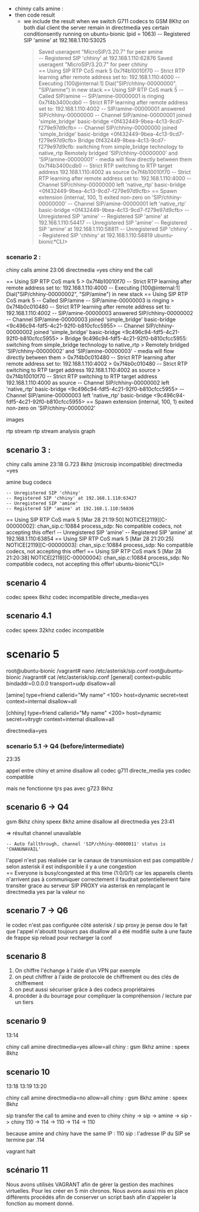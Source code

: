 
- chinny calls amine  : 
- then code result
  - we include the result when we switch G711 codecs to GSM 8Khz on both dial client the server remain in directmedia yes
certain conditionsently running on ubuntu-bionic (pid = 1063)
    -- Registered SIP 'amine' at 192.168.1.110:53025
       > Saved useragent "MicroSIP/3.20.7" for peer amine    
-- Registered SIP 'chhiny' at 192.168.1.110:62876
       > Saved useragent "MicroSIP/3.20.7" for peer chhiny   
  == Using SIP RTP CoS mark 5
       > 0x7f4b10010f70 -- Strict RTP learning after remote address set to: 192.168.1.110:4000
    -- Executing [100@internal:1] Dial("SIP/chhiny-00000000", "SIP/amine") in new stack
  == Using SIP RTP CoS mark 5
    -- Called SIP/amine
    -- SIP/amine-00000001 is ringing
       > 0x7f4b3400cdb0 -- Strict RTP learning after remote address set to: 192.168.1.110:4002
    -- SIP/amine-00000001 answered SIP/chhiny-00000000
    -- Channel SIP/amine-00000001 joined 'simple_bridge' basic-bridge <0f432449-9bea-4c13-9cd7-f279e97d9cfb>
    -- Channel SIP/chhiny-00000000 joined 'simple_bridge' basic-bridge <0f432449-9bea-4c13-9cd7-f279e97d9cfb>
       > Bridge 0f432449-9bea-4c13-9cd7-f279e97d9cfb: switching from simple_bridge technology to native_rtp
       > Remotely bridged 'SIP/chhiny-00000000' and 'SIP/amine-00000001' - media will flow directly between them
       > 0x7f4b3400cdb0 -- Strict RTP switching to RTP target address 192.168.1.110:4002 as source
       > 0x7f4b10010f70 -- Strict RTP learning after remote address set to: 192.168.1.110:4000
    -- Channel SIP/chhiny-00000000 left 'native_rtp' basic-bridge <0f432449-9bea-4c13-9cd7-f279e97d9cfb>
  == Spawn extension (internal, 100, 1) exited non-zero on 'SIP/chhiny-00000000'
    -- Channel SIP/amine-00000001 left 'native_rtp' basic-bridge <0f432449-9bea-4c13-9cd7-f279e97d9cfb>
    -- Unregistered SIP 'amine'
    -- Registered SIP 'amine' at 192.168.1.110:54417
    -- Unregistered SIP 'amine'
    -- Registered SIP 'amine' at 192.168.1.110:58811
    -- Unregistered SIP 'chhiny'
    -- Registered SIP 'chhiny' at 192.168.1.110:58819
ubuntu-bionic*CLI> 


### scenario 2 : 
chiny calls amine 23:06 
directmedia =yes
chiny end the call


  == Using SIP RTP CoS mark 5
       > 0x7f4b10010f70 -- Strict RTP learning after remote address set to: 192.168.1.110:4000
    -- Executing [100@internal:1] Dial("SIP/chhiny-00000002", "SIP/amine") in new stack
  == Using SIP RTP CoS mark 5
    -- Called SIP/amine
    -- SIP/amine-00000003 is ringing
       > 0x7f4b0c010480 -- Strict RTP learning after remote address set to: 192.168.1.110:4002
    -- SIP/amine-00000003 answered SIP/chhiny-00000002
    -- Channel SIP/amine-00000003 joined 'simple_bridge' basic-bridge <9c496c94-fdf5-4c21-92f0-b810cfcc5955>
    -- Channel SIP/chhiny-00000002 joined 'simple_bridge' basic-bridge <9c496c94-fdf5-4c21-92f0-b810cfcc5955>
       > Bridge 9c496c94-fdf5-4c21-92f0-b810cfcc5955: switching from simple_bridge technology to native_rtp
       > Remotely bridged 'SIP/chhiny-00000002' and 'SIP/amine-00000003' - media will flow directly between them
       > 0x7f4b0c010480 -- Strict RTP learning after remote address set to: 192.168.1.110:4002
       > 0x7f4b0c010480 -- Strict RTP switching to RTP target address 192.168.1.110:4002 as source
       > 0x7f4b10010f70 -- Strict RTP switching to RTP target address 192.168.1.110:4000 as source
    -- Channel SIP/chhiny-00000002 left 'native_rtp' basic-bridge <9c496c94-fdf5-4c21-92f0-b810cfcc5955>
    -- Channel SIP/amine-00000003 left 'native_rtp' basic-bridge <9c496c94-fdf5-4c21-92f0-b810cfcc5955>
  == Spawn extension (internal, 100, 1) exited non-zero on 'SIP/chhiny-00000002'


images


rtp stream 
rtp stream analysis graph

## scenario 3 : 
chiny calls amine 23:18
G.723 8khz (microsip incompatible)
directmedia =yes

amine bug codecs

    -- Unregistered SIP 'chhiny'
    -- Registered SIP 'chhiny' at 192.168.1.110:63427
    -- Unregistered SIP 'amine'
    -- Registered SIP 'amine' at 192.168.1.110:56836
  == Using SIP RTP CoS mark 5
[Mar 28 21:19:50] NOTICE[2119][C-00000002]: chan_sip.c:10884 process_sdp: No compatible codecs, not accepting this offer!
    -- Unregistered SIP 'amine'
    -- Registered SIP 'amine' at 192.168.1.110:63854
  == Using SIP RTP CoS mark 5
[Mar 28 21:20:25] NOTICE[2119][C-00000003]: chan_sip.c:10884 process_sdp: No compatible codecs, not accepting this offer!
  == Using SIP RTP CoS mark 5
[Mar 28 21:20:38] NOTICE[2119][C-00000004]: chan_sip.c:10884 process_sdp: No compatible codecs, not accepting this offer!
ubuntu-bionic*CLI>

## scenario 4
codec speex 8khz
codec incompatible
directe_media=yes

## scenario 4.1


codec speex 32khz
codec incompatible

# scenario 5

root@ubuntu-bionic /vagrant# nano /etc/asterisk/sip.conf
root@ubuntu-bionic /vagrant# cat /etc/asterisk/sip.conf
[general]
context=public
bindaddr=0.0.0.0
transport=udp
disallow=all

[amine]
type=friend
callerid="My name" <100>
host=dynamic
secret=test
context=internal
disallow=all

[chhiny]
type=friend
callerid="My name" <200>
host=dynamic
secret=vitrygtr
context=internal
disallow=all

directmedia=yes

### scenario 5.1 -> Q4 (before/intermediate)
23:35

appel entre chiny et amine 
disallow all 
codec g711
directe_media yes
codec compatible

mais ne fonctionne tjrs pas avec g723 8khz


## scenario 6 -> Q4
gsm 8khz chiny
speex 8khz amine
disallow all
directmedia yes
23:41

=> résultat channel unavailable

    -- Auto fallthrough, channel 'SIP/chhiny-00000011' status is 'CHANUNAVAIL'


l'appel n'est pas réalisée car le canaux de transmission est pas compatible / selon asterisk il est indisponible  il y a une congestion  
  == Everyone is busy/congested at this time (1:0/0/1)
  car les appareils clients n'arrivent pas à communiquer correctement il faudrait potentiellement faire transiter grace au serveur SIP PROXY via asterisk en remplaçant le directmedia yes par la valeur no

## scenario 7 -> Q6

le codec n'est pas configurée côté asterisk  / sip proxy je pense dou le fait que l'appel n'aboutit toujours pas
disallow all a été modifié suite à une faute de frappe
sip reload pour recharger la conf
## scenario 8


1. On chiffre l'échange à l'aide d'un VPN par exemple
2. on peut chiffrer à l'aide de protocole de chiffrement ou des clés de chiffrement
3. on peut aussi sécuriser grâce à des codecs propriétaires
4. procéder à du bourrage pour compliquer la compréhension / lecture par un tiers
## scenario 9

13:14 

chiny call amine
directmedia=yes
allow=all
chiny : gsm 8khz
amine : speex 8khz
## scenario 10
13:18
13:19 13:20

chiny call amine
directmedia=no
allow=all
chiny : gsm 8khz
amine : speex 8khz

sip transfer the call to amine and even to chiny
chiny -> sip -> amine -> sip -> chiny
110 -> 114 -> 110 -> 114 -> 110

because amine and chiny have the same IP : 110
sip : l'adresse IP du SIP se termine par .114

vagrant halt



## scénario 11
Nous avons utilisés VAGRANT afin de gérer la gestion des machines virtuelles. Pour les créer en 5 min chronos. 
Nous avons aussi mis en place différents procédés afin de conserver un script bash afin d'appeler la fonction au moment donné.
